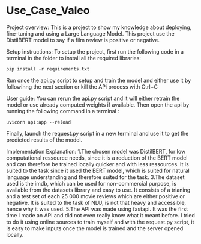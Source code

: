 # Use_Case_Valeo
Project overview:
    This is a project to show my knowledge about deploying, fine-tuning and using a Large Language Model. This project use the DistilBERT model to say if a film review is positive or negative.


Setup instructions:
To setup the project, first run the following code in a terminal in the folder to install all the required libraries:
    
    pip install -r requirements.txt

    
Run once the api.py script to setup and train the model and either use it by followihng the next section or kill the APi process with Ctrl+C

User guide:
You can rerun the api.py script and it will either retrain the model or use already computed weights if available.
Then open the api by running the following command in a terminal :
    
    uvicorn api:app --reload


Finally, launch the request.py script in a new terminal and use it to get the predicted results of the model.

Implementation Explanation:
    1.The chosen model was DistilBERT, for low computational ressource needs, since it is a reduction of the BERT model and can therefore be trained locally quicker and with less ressources. It is suited to the task since it used the BERT model, which is suited for natural language understanding and therefore suited for the task.
    3.The dataset used is the imdb, which can be used for non-commercial purpose, is available from the datasets library and easy to use. It consists of a trianing and a test set of each 25 000 movie reviews which are either positive or negative. It is suited to the task of NLU, is not that heavy and accessible, hence why it was used.
    5.The API was made using fastapi. It was the first time I made an API and did not even really know what it meant before. I tried to do it using online sources to train myself and with the request.py script, it is easy to make inputs once the model is trained and the server opened locally. 
